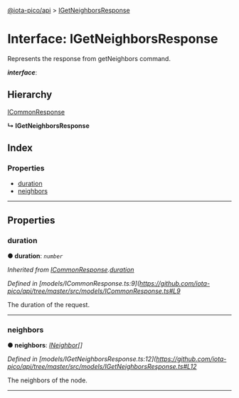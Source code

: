 [@iota-pico/api](../README.md) > [IGetNeighborsResponse](../interfaces/igetneighborsresponse.md)

# Interface: IGetNeighborsResponse

Represents the response from getNeighbors command.

*__interface__*: 

## Hierarchy

 [ICommonResponse](icommonresponse.md)

**↳ IGetNeighborsResponse**

## Index

### Properties

* [duration](igetneighborsresponse.md#duration)
* [neighbors](igetneighborsresponse.md#neighbors)

---

## Properties

<a id="duration"></a>

###  duration

**● duration**: *`number`*

*Inherited from [ICommonResponse](icommonresponse.md).[duration](icommonresponse.md#duration)*

*Defined in [models/ICommonResponse.ts:9](https://github.com/iota-pico/api/tree/master/src/models/ICommonResponse.ts#L9*

The duration of the request.

___
<a id="neighbors"></a>

###  neighbors

**● neighbors**: *[INeighbor](ineighbor.md)[]*

*Defined in [models/IGetNeighborsResponse.ts:12](https://github.com/iota-pico/api/tree/master/src/models/IGetNeighborsResponse.ts#L12*

The neighbors of the node.

___

